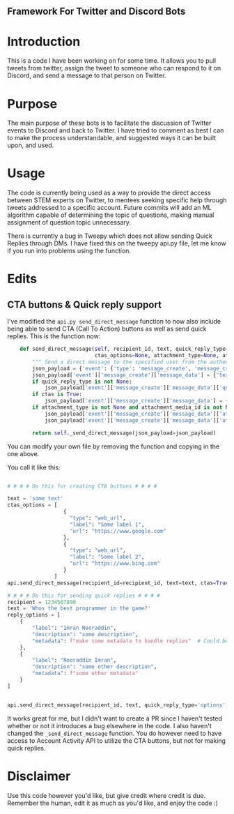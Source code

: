 ## Framework For Twitter and Discord Bots

# Introduction

This is a code I have been working on for some time. It allows you to pull tweets from twitter, assign the tweet to someone who can respond to it on Discord,
and send a message to that person on Twitter.

# Purpose

The main purpose of these bots is to facilitate the discussion of Twitter events to Discord and back to Twitter. I have tried to comment as best I can to make the process understandable, and suggested ways it can be built upon, and used.

# Usage

The code is currently being used as a way to provide the direct access between STEM experts on Twitter, to mentees seeking specific help through tweets addressed to a specific account. Future commits will add an ML algorithm capable of determining the topic of questions, making manual assignment of question topic unnecessary.

There is currently a bug in Tweepy which does not allow sending Quick Replies through DMs. I have fixed this on the tweepy api.py file, let me know if you run into problems using the function.

# Edits

## CTA buttons & Quick reply support

I've modified the ```api.py send_direct_message```  function to now also include being able to send CTA (Call To Action) buttons as well as send quick replies. This is the function now:

``` python
    def send_direct_message(self, recipient_id, text, quick_reply_type=None, quick_reply_options=None, ctas=False,
                            ctas_options=None, attachment_type=None, attachment_media_id=None):
        """ Send a direct message to the specified user from the authenticating user """
        json_payload = {'event': {'type': 'message_create', 'message_create': {'target': {'recipient_id': recipient_id}}}}
        json_payload['event']['message_create']['message_data'] = {'text': text}
        if quick_reply_type is not None:
            json_payload['event']['message_create']['message_data']['quick_reply'] = {'type': quick_reply_type, 'options': quick_reply_options}
        if ctas is True:
            json_payload['event']['message_create']['message_data'] = {'text': text, 'ctas': ctas_options}
        if attachment_type is not None and attachment_media_id is not None:
            json_payload['event']['message_create']['message_data']['attachment'] = {'type': attachment_type}
            json_payload['event']['message_create']['message_data']['attachment']['media'] = {'id': attachment_media_id}

        return self._send_direct_message(json_payload=json_payload)
```
You can modify your own file by removing the function and copying in the one above.

You call it like this:

``` python

# # # # Do this for creating CTA buttons # # # #

text = 'some text'
ctas_options = [
                  {
                    "type": "web_url",
                    "label": "Some label 1",
                    "url": "https://www.google.com"
                  },
                  {
                    "type": "web_url",
                    "label": "Some label 2",
                    "url": "https://www.bing.com"
                  }
               ] 
api.send_direct_message(recipient_id=recipient_id, text=text, ctas=True, ctas_options=ctas_options)

# # # # Do this for sending quick replies # # # # 
recipient = 1234567890
text = 'Whos the best programmer in the game?'
reply_options = [
    {
        "label": "Imran Nooraddin",
        "description": "some description",
        "metadata": f"make some metadata to handle replies"  # Could be useful creating metadata that contains useful data if combining bots from two platforms
    },
    {
        "label": "Nooraddin Imran",
        "description": "some other description",
        "metadata": f"some other metadata"
    }
]


api.send_direct_message(recipient_id, text, quick_reply_type='options', quick_reply_options=reply_options).id

```
It works great for me, but I didn't want to create a PR since I haven't tested whether or not it introduces a bug elsewhere in the code. I also haven't changed the ``` _send_direct_message ``` function. You do however need to have access to Account Activity API to utilize the CTA buttons, but not for making quick replies. 

# Disclaimer

Use this code however you'd like, but give credit where credit is due. Remember the human, edit it as much as you'd like, and enjoy the code :)
